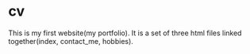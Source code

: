 # cv

This is my first website(my portfolio).
It is a set of three html files linked together(index, contact_me, hobbies).
